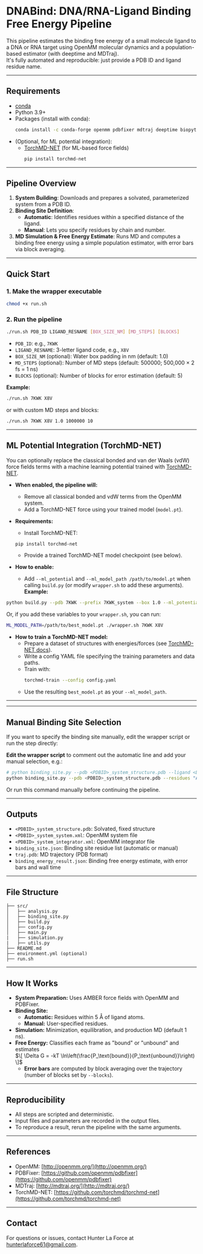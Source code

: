 # DNABind: DNA/RNA-Ligand Binding Free Energy Pipeline

This pipeline estimates the binding free energy of a small molecule ligand to a DNA or RNA target using OpenMM molecular dynamics and a population-based estimator (with deeptime and MDTraj).  
It's fully automated and reproducible: just provide a PDB ID and ligand residue name.

---

## **Requirements**

- [conda](https://docs.conda.io/)
- Python 3.9+
- Packages (install with conda):
  ```bash
  conda install -c conda-forge openmm pdbfixer mdtraj deeptime biopython numpy
  ```
- (Optional, for ML potential integration):
    - [TorchMD-NET](https://github.com/torchmd/torchmd-net?locale=en) (for ML-based force fields)
      ```bash
      pip install torchmd-net
      ```
---

## **Pipeline Overview**

1. **System Building**: Downloads and prepares a solvated, parameterized system from a PDB ID.
2. **Binding Site Definition**:
   - **Automatic**: Identifies residues within a specified distance of the ligand.
   - **Manual**: Lets you specify residues by chain and number.
3. **MD Simulation & Free Energy Estimate**: Runs MD and computes a binding free energy using a simple population estimator, with error bars via block averaging.

---

## **Quick Start**

### **1. Make the wrapper executable**
```bash
chmod +x run.sh
```

### **2. Run the pipeline**
```bash
./run.sh PDB_ID LIGAND_RESNAME [BOX_SIZE_NM] [MD_STEPS] [BLOCKS]
```
- `PDB_ID`: e.g., `7KWK`
- `LIGAND_RESNAME`: 3-letter ligand code, e.g., `X8V`
- `BOX_SIZE_NM` (optional): Water box padding in nm (default: 1.0)
- `MD_STEPS` (optional): Number of MD steps (default: 500000; 500,000 × 2 fs = 1 ns)
- `BLOCKS` (optional): Number of blocks for error estimation (default: 5)

**Example:**
```bash
./run.sh 7KWK X8V
```
or with custom MD steps and blocks:
```bash
./run.sh 7KWK X8V 1.0 1000000 10
```
---

## **ML Potential Integration (TorchMD-NET)**

You can optionally replace the classical bonded and van der Waals (vdW) force fields terms with a machine learning potential trained with [TorchMD-NET](https://github.com/torchmd/torchmd-net?locale=en).

- **When enabled, the pipeline will:**
    - Remove all classical bonded and vdW terms from the OpenMM system.
    - Add a TorchMD-NET force using your trained model (`model.pt`).
      
- **Requirements:**
    - Install TorchMD-NET:
    ```bash
    pip install torchmd-net
    ```
    - Provide a trained TorchMD-NET model checkpoint (see below).

- **How to enable:**
    - Add `--ml_potential` and `--ml_model_path /path/to/model.pt` when calling `build.py` (or modify `wrapper.sh` to add these arguments).
**Example:**
```bash
python build.py --pdb 7KWK --prefix 7KWK_system --box 1.0 --ml_potential --ml_model_path /path/to/best_model.pt
```
Or, if you add these variables to your `wrapper.sh`, you can run:
```bash
ML_MODEL_PATH=/path/to/best_model.pt ./wrapper.sh 7KWK X8V
```

- **How to train a TorchMD-NET model:**
    - Prepare a dataset of structures with energies/forces (see [TorchMD-NET docs](https://torchmd-net.readthedocs.io/en/latest/?locale=en)).
    - Write a config YAML file specifying the training parameters and data paths.
    - Train with:
      ```bash
      torchmd-train --config config.yaml
      ```
    - Use the resulting `best_model.pt` as your `--ml_model_path`.
---
---

## **Manual Binding Site Selection**

If you want to specify the binding site manually, edit the wrapper script or run the step directly:

**Edit the wrapper script** to comment out the automatic line and add your manual selection, e.g.:
```bash
# python binding_site.py --pdb <PDBID>_system_structure.pdb --ligand <LIGAND> --cutoff 5.0 --out binding_site.json
python binding_site.py --pdb <PDBID>_system_structure.pdb --residues "A:10" "A:12" "B:5" --out binding_site.json
```
Or run this command manually before continuing the pipeline.

---

## **Outputs**

- `<PDBID>_system_structure.pdb`: Solvated, fixed structure
- `<PDBID>_system_system.xml`: OpenMM system file
- `<PDBID>_system_integrator.xml`: OpenMM integrator file
- `binding_site.json`: Binding site residue list (automatic or manual)
- `traj.pdb`: MD trajectory (PDB format)
- `binding_energy_result.json`: Binding free energy estimate, with error bars and wall time

---

## **File Structure**

```
├── src/
│   ├── analysis.py
│   ├── binding_site.py
│   ├── build.py
│   ├── config.py
│   ├── main.py
|   ├── simulation.py
|   ├── utils.py
├── README.md
├── environment.yml (optional)
├── run.sh

```

---

## **How It Works**

- **System Preparation:** Uses AMBER force fields with OpenMM and PDBFixer.
- **Binding Site:**
  - **Automatic:** Residues within 5 Å of ligand atoms.
  - **Manual:** User-specified residues.
- **Simulation:** Minimization, equilibration, and production MD (default 1 ns).
- **Free Energy:** Classifies each frame as "bound" or "unbound" and estimates  
  $\[
  \Delta G = -kT \ln\left(\frac{P_\text{bound}}{P_\text{unbound}}\right)
  \]$
  - **Error bars** are computed by block averaging over the trajectory (number of blocks set by `--blocks`).

---

## **Reproducibility**

- All steps are scripted and deterministic.
- Input files and parameters are recorded in the output files.
- To reproduce a result, rerun the pipeline with the same arguments.

---

## **References**

- OpenMM: [http://openmm.org/](http://openmm.org/)
- PDBFixer: [https://github.com/openmm/pdbfixer](https://github.com/openmm/pdbfixer)
- MDTraj: [http://mdtraj.org/](http://mdtraj.org/)
- TorchMD-NET: [https://github.com/torchmd/torchmd-net](https://github.com/torchmd/torchmd-net)

---

## **Contact**

For questions or issues, contact Hunter La Force at hunterlaforce61@gmail.com.
